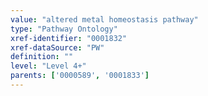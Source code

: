 ```yaml
---
value: "altered metal homeostasis pathway"
type: "Pathway Ontology"
xref-identifier: "0001832"
xref-dataSource: "PW"
definition: ""
level: "Level 4+"
parents: ['0000589', '0001833']
---
```

